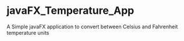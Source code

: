 # javaFX_Temperature_App
A Simple javaFX application to convert between Celsius and Fahrenheit temperature units 
